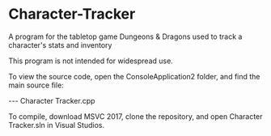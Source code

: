 # Character-Tracker
A program for the tabletop game Dungeons &amp; Dragons used to track a character's stats and inventory

This program is not intended for widespread use.

To view the source code, open the ConsoleApplication2 folder, and find the main source file:

--- Character Tracker.cpp

To compile, download MSVC 2017, clone the repository, and open Character Tracker.sln in Visual Studios.
